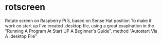 # rotscreen
Rotate screen on Raspberry Pi 5, based on Sense Hat position
To make it work on start up I've created .desktop file, using a great exaplnation in the "Running A Program At Start UP A Beginner's Guide", method "Autostart Via A .desktop File"
